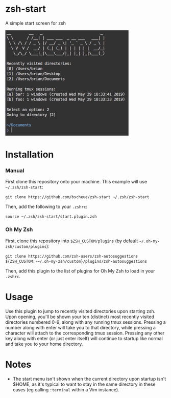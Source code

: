 # zsh-start
A simple start screen for zsh

![Example](/images/example.png)

# Installation
### Manual
First clone this repository onto your machine. This example will use `~/.zsh/zsh-start`:
```
git clone https://github.com/bscheue/zsh-start ~/.zsh/zsh-start
```
Then, add the following to your `.zshrc`:
```
source ~/.zsh/zsh-start/start.plugin.zsh
```

### Oh My Zsh
First, clone this repository into `$ZSH_CUSTOM/plugins` (by default `~/.oh-my-zsh/custom/plugins`):
```
git clone https://github.com/zsh-users/zsh-autosuggestions ${ZSH_CUSTOM:-~/.oh-my-zsh/custom}/plugins/zsh-autosuggestions
```
Then, add this plugin to the list of plugins for Oh My Zsh to load in your `.zshrc`.

# Usage
Use this plugin to jump to recently visited directories upon starting zsh.
Upon opening, you'll be shown your ten (distinct) most recently visited directories
numbered 0-9, along with any running tmux sessions.
Pressing a number along with enter will take you to that directory,
while pressing a character will attach to the corresponding tmux session.
Pressing any other key along with enter (or just enter itself) will continue to startup
like normal and take you to your home directory.

# Notes
* The start menu isn't shown when the current directory upon startup isn't \$HOME, as it's
typical to want to stay in the same directory in these cases (eg calling `:terminal` within
a Vim instance).
